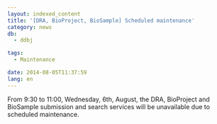```yaml
---
layout: indexed_content
title: '[DRA, BioProject, BioSample] Scheduled maintenance'
category: news
db:
  - ddbj

tags:
  - Maintenance

date: 2014-08-05T11:37:59
lang: en
---
```


<p>From 9:30 to 11:00, Wednesday, 6th, August, the DRA, BioProject and BioSample submission and search services will be unavailable due to scheduled maintenance.</p>
